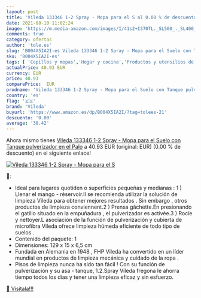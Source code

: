 ```yaml
---
layout: post
title: 'Vileda 133346 1-2 Spray - Mopa para el S al 0.00 % de descuento'
date: 2021-08-10 11:02:24
image: 'https://m.media-amazon.com/images/I/41s2+I370TL._SL500_._SL400_.jpg'
comments: true
category: ofertas
author: 'tole.es'
slug: 'B004X5IA2I-es Vileda 133346 1-2 Spray - Mopa para el Suelo con Tanque...'
sku: 'B004X5IA2I-es'
tags: [ 'Cepillos y mopas','Hogar y cocina','Productos y utensilios de limpieza','vileda', ]
actualPrice: 40.93 EUR
currency: EUR
price: 40.93
comparePrice:  EUR
prodname: 'Vileda 133346 1-2 Spray - Mopa para el Suelo con Tanque pulverizador en el Palo'
country: 'es'
flag: '🇪🇸'
brand: 'Vileda'
buyurl: 'https://www.amazon.es/dp/B004X5IA2I/?tag=tolees-21'
descuento: '0.00'
average: '38.42'
---
```


Ahora mismo tienes [Vileda 133346 1-2 Spray - Mopa para el Suelo con Tanque pulverizador en el Palo](https://www.amazon.es/dp/B004X5IA2I/?tag=tolees-21) a 40.93 EUR (original:  EUR) (0.00 %  de descuento) en el siguiente enlace!

[![Vileda 133346 1-2 Spray - Mopa para el S](https://m.media-amazon.com/images/I/41s2+I370TL._SL500_._SL400_.jpg)](https://www.amazon.es/dp/B004X5IA2I/?tag=tolees-21)

🔎:

- Ideal para lugares quotiden o superficies pequeñas y medianas : 1 ) Llenar el mango - réservoir.Il se recomienda utilizar la solución de limpieza Vileda para obtener mejores resultados . Sin embargo , otros productos de limpieza conviennent.2 ) Prensa gâchette.En presionando el gatillo situado en la empuñadura , el pulverizador es activée.3 ) Rocíe y nettoyer.L asociación de la función de pulverización y cubierta de microfibra Vileda ofrece limpieza húmeda eficiente de todo tipo de suelos .
- Contenido del paquete: 1
- Dimensiones: 129 x 15 x 6,5 cm
- Fundada en Alemania en 1948 , FHP Vileda ha convertido en un líder mundial en productos de limpieza mecánica y cuidado de la ropa .
- Pisos de limpieza nunca ha sido tan fácil ! Con su función de pulverización y su asa - tanque, 1.2.Spray Vileda fregona le ahorra tiempo todos los días y tener una limpieza eficaz y sin esfuerzo.

[🛒 Visítala!!!](https://www.amazon.es/dp/B004X5IA2I/?tag=tolees-21)
